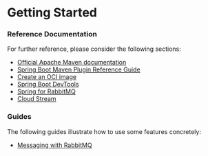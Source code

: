 # Getting Started

### Reference Documentation
For further reference, please consider the following sections:

* [Official Apache Maven documentation](https://maven.apache.org/guides/index.html)
* [Spring Boot Maven Plugin Reference Guide](https://docs.spring.io/spring-boot/docs/2.6.7/maven-plugin/reference/html/)
* [Create an OCI image](https://docs.spring.io/spring-boot/docs/2.6.7/maven-plugin/reference/html/#build-image)
* [Spring Boot DevTools](https://docs.spring.io/spring-boot/docs/2.6.7/reference/htmlsingle/#using-boot-devtools)
* [Spring for RabbitMQ](https://docs.spring.io/spring-boot/docs/2.6.7/reference/htmlsingle/#boot-features-amqp)
* [Cloud Stream](https://docs.spring.io/spring-cloud-stream/docs/current/reference/html/spring-cloud-stream.html#spring-cloud-stream-overview-introducing)

### Guides
The following guides illustrate how to use some features concretely:

* [Messaging with RabbitMQ](https://spring.io/guides/gs/messaging-rabbitmq/)


